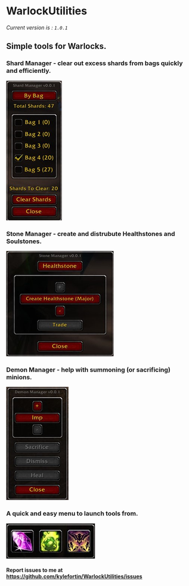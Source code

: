 # WarlockUtilities

*Current version is : `1.0.1`*  

## Simple tools for Warlocks.  
### Shard Manager - clear out excess shards from bags quickly and efficiently.  
![Warlock Utilities - Shard Manager](https://github.com/kylefortin/WarlockUtilities/blob/master/Images/Shards.jpg?raw=true)  

### Stone Manager - create and distrubute Healthstones and Soulstones.  
![Warlock Utilities - Stone Manager](https://github.com/kylefortin/WarlockUtilities/blob/master/Images/Stones.jpg?raw=true)  

### Demon Manager - help with summoning (or sacrificing) minions.
![Warlock Utilities - Demon Manager](https://github.com/kylefortin/WarlockUtilities/blob/master/Images/Demons.jpg?raw=true)  

### A quick and easy menu to launch tools from.  
![Warlock Utilities - App Menu](https://github.com/kylefortin/WarlockUtilities/blob/master/Images/Menu.jpg?raw=true)  

#### Report issues to me at https://github.com/kylefortin/WarlockUtilities/issues  